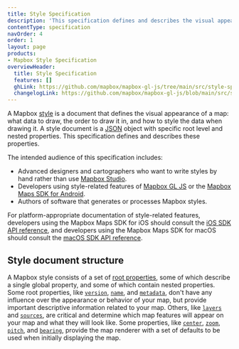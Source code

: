 ```yaml
---
title: Style Specification
description: 'This specification defines and describes the visual appearance of a map: what data to draw, the order to draw it in, and how to style the data when drawing it.'
contentType: specification
navOrder: 4
order: 1
layout: page
products:
- Mapbox Style Specification
overviewHeader:
  title: Style Specification
  features: []
  ghLink: https://github.com/mapbox/mapbox-gl-js/tree/main/src/style-spec
  changelogLink: https://github.com/mapbox/mapbox-gl-js/blob/main/src/style-spec/CHANGELOG.md
---
```


A Mapbox [style](https://docs.mapbox.com/help/glossary/style/) is a document that defines the visual appearance of a map: what data to draw, the order to draw it in, and how to style the data when drawing it. A style document is a [JSON](http://www.json.org/) object with specific root level and nested properties. This specification defines and describes these properties.

The intended audience of this specification includes:

- Advanced designers and cartographers who want to write styles by hand rather than use [Mapbox Studio](https://studio.mapbox.com).
- Developers using style-related features of [Mapbox GL JS](https://docs.mapbox.com/mapbox-gl-js/) or the [Mapbox Maps SDK for Android](https://docs.mapbox.com/android/).
- Authors of software that generates or processes Mapbox styles.

For platform-appropriate documentation of style-related features, developers using the Mapbox Maps SDK for iOS should consult the [iOS SDK API reference](https://docs.mapbox.com/ios/maps/overview/), and developers using the Mapbox Maps SDK for macOS should consult the [macOS SDK API reference](https://mapbox.github.io/mapbox-gl-native/macos/).

## Style document structure

A Mapbox style consists of a set of [root properties](/maplibre-gl-js/style-spec/root), some of which describe a single global property, and some of which contain nested properties. Some root properties, like [`version`](/maplibre-gl-js/style-spec/root/#version), [`name`](/maplibre-gl-js/style-spec/root/#name), and [`metadata`](/maplibre-gl-js/style-spec/root/#metadata), don't have any influence over the appearance or behavior of your map, but provide important descriptive information related to your map. Others, like [`layers`](/maplibre-gl-js/style-spec/layers) and [`sources`](/maplibre-gl-js/style-spec/sources), are critical and determine which map features will appear on your map and what they will look like. Some properties, like [`center`](/maplibre-gl-js/style-spec/root/#center), [`zoom`](/maplibre-gl-js/style-spec/root/#zoom), [`pitch`](/maplibre-gl-js/style-spec/root/#pitch), and [`bearing`](/maplibre-gl-js/style-spec/root/#bearing), provide the map renderer with a set of defaults to be used when initially displaying the map.
